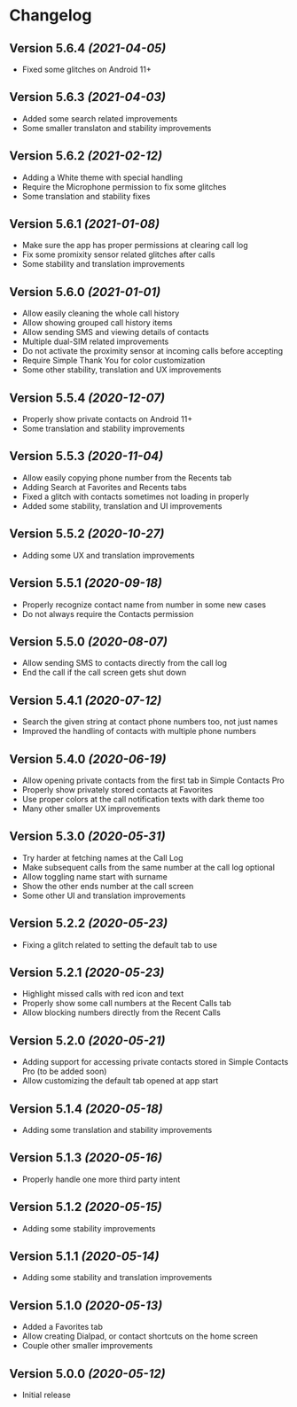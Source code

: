 Changelog
==========

Version 5.6.4 *(2021-04-05)*
----------------------------

 * Fixed some glitches on Android 11+

Version 5.6.3 *(2021-04-03)*
----------------------------

 * Added some search related improvements
 * Some smaller translaton and stability improvements

Version 5.6.2 *(2021-02-12)*
----------------------------

 * Adding a White theme with special handling
 * Require the Microphone permission to fix some glitches
 * Some translation and stability fixes

Version 5.6.1 *(2021-01-08)*
----------------------------

 * Make sure the app has proper permissions at clearing call log
 * Fix some promixity sensor related glitches after calls
 * Some stability and translation improvements

Version 5.6.0 *(2021-01-01)*
----------------------------

 * Allow easily cleaning the whole call history
 * Allow showing grouped call history items
 * Allow sending SMS and viewing details of contacts
 * Multiple dual-SIM related improvements
 * Do not activate the proximity sensor at incoming calls before accepting
 * Require Simple Thank You for color customization
 * Some other stability, translation and UX improvements

Version 5.5.4 *(2020-12-07)*
----------------------------

 * Properly show private contacts on Android 11+
 * Some translation and stability improvements

Version 5.5.3 *(2020-11-04)*
----------------------------

 * Allow easily copying phone number from the Recents tab
 * Adding Search at Favorites and Recents tabs
 * Fixed a glitch with contacts sometimes not loading in properly
 * Added some stability, translation and UI improvements

Version 5.5.2 *(2020-10-27)*
----------------------------

 * Adding some UX and translation improvements

Version 5.5.1 *(2020-09-18)*
----------------------------

 * Properly recognize contact name from number in some new cases
 * Do not always require the Contacts permission

Version 5.5.0 *(2020-08-07)*
----------------------------

 * Allow sending SMS to contacts directly from the call log
 * End the call if the call screen gets shut down

Version 5.4.1 *(2020-07-12)*
----------------------------

 * Search the given string at contact phone numbers too, not just names
 * Improved the handling of contacts with multiple phone numbers

Version 5.4.0 *(2020-06-19)*
----------------------------

 * Allow opening private contacts from the first tab in Simple Contacts Pro
 * Properly show privately stored contacts at Favorites
 * Use proper colors at the call notification texts with dark theme too
 * Many other smaller UX improvements

Version 5.3.0 *(2020-05-31)*
----------------------------

 * Try harder at fetching names at the Call Log
 * Make subsequent calls from the same number at the call log optional
 * Allow toggling name start with surname
 * Show the other ends number at the call screen
 * Some other UI and translation improvements

Version 5.2.2 *(2020-05-23)*
----------------------------

 * Fixing a glitch related to setting the default tab to use

Version 5.2.1 *(2020-05-23)*
----------------------------

 * Highlight missed calls with red icon and text
 * Properly show some call numbers at the Recent Calls tab
 * Allow blocking numbers directly from the Recent Calls

Version 5.2.0 *(2020-05-21)*
----------------------------

 * Adding support for accessing private contacts stored in Simple Contacts Pro (to be added soon)
 * Allow customizing the default tab opened at app start

Version 5.1.4 *(2020-05-18)*
----------------------------

 * Adding some translation and stability improvements

Version 5.1.3 *(2020-05-16)*
----------------------------

 * Properly handle one more third party intent

Version 5.1.2 *(2020-05-15)*
----------------------------

 * Adding some stability improvements

Version 5.1.1 *(2020-05-14)*
----------------------------

 * Adding some stability and translation improvements

Version 5.1.0 *(2020-05-13)*
----------------------------

 * Added a Favorites tab
 * Allow creating Dialpad, or contact shortcuts on the home screen
 * Couple other smaller improvements

Version 5.0.0 *(2020-05-12)*
----------------------------

 * Initial release
